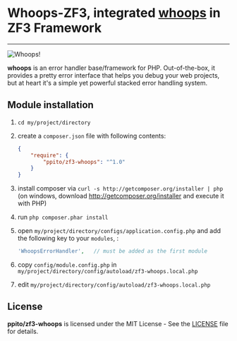 # Whoops-ZF3, integrated [whoops](https://github.com/filp/whoops) in ZF3 Framework

-----

![Whoops!](http://i.imgur.com/xiZ1tUU.png)

**whoops** is an error handler base/framework for PHP. Out-of-the-box, it provides a pretty
error interface that helps you debug your web projects, but at heart it's a simple yet
powerful stacked error handling system.

## Module installation
  1. `cd my/project/directory`
  2. create a `composer.json` file with following contents:

     ```json
     {
         "require": {
             "ppito/zf3-whoops": "^1.0"
         }
     }
     ```
  3. install composer via `curl -s http://getcomposer.org/installer | php` (on windows, download
     http://getcomposer.org/installer and execute it with PHP)
  4. run `php composer.phar install`
  5. open `my/project/directory/configs/application.config.php` and add the following key to your `modules`, :

     ```php
     'WhoopsErrorHandler',   // must be added as the first module
     ```
  6. copy `config/module.config.php` in `my/project/directory/config/autoload/zf3-whoops.local.php`
  7. edit `my/project/directory/config/autoload/zf3-whoops.local.php`
  
  

## License

**ppito/zf3-whoops** is licensed under the MIT License - See the [LICENSE](LICENSE.md) file for details.

